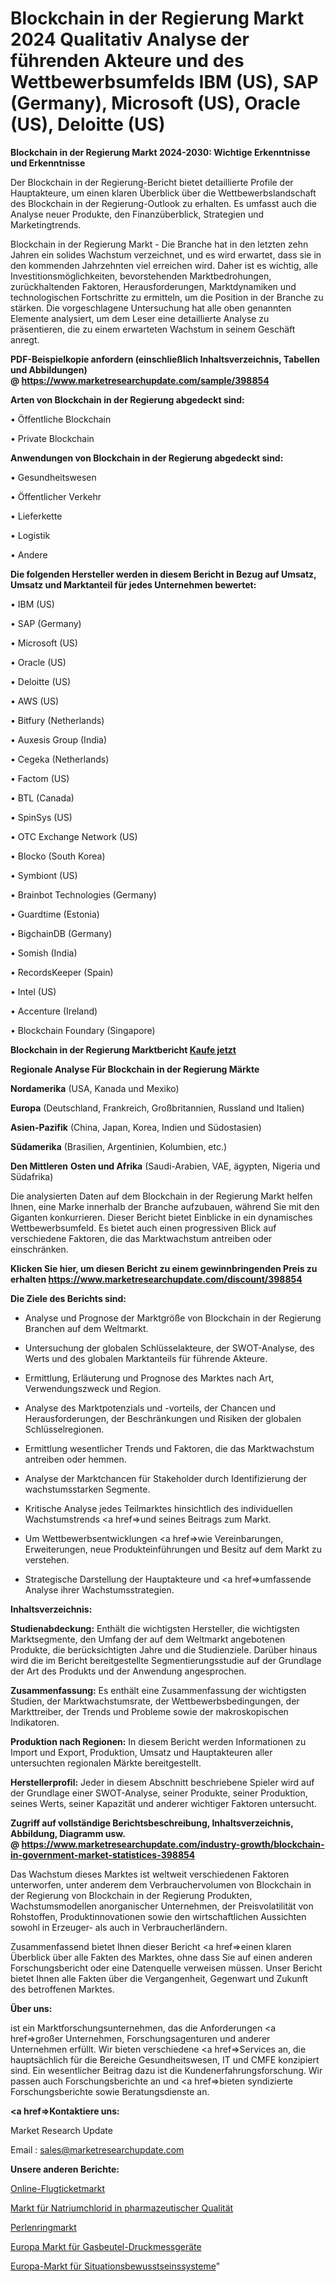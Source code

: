 # Blockchain in der Regierung Markt 2024 Qualitativ Analyse der führenden Akteure und des Wettbewerbsumfelds IBM (US), SAP (Germany), Microsoft (US), Oracle (US), Deloitte (US)

<strong>Blockchain in der Regierung Markt 2024-2030: Wichtige Erkenntnisse und Erkenntnisse</strong>

Der Blockchain in der Regierung-Bericht bietet detaillierte Profile der Hauptakteure, um einen klaren Überblick über die Wettbewerbslandschaft des Blockchain in der Regierung-Outlook zu erhalten. Es umfasst auch die Analyse neuer Produkte, den Finanzüberblick, Strategien und Marketingtrends.

Blockchain in der Regierung Markt - Die Branche hat in den letzten zehn Jahren ein solides Wachstum verzeichnet, und es wird erwartet, dass sie in den kommenden Jahrzehnten viel erreichen wird. Daher ist es wichtig, alle Investitionsmöglichkeiten, bevorstehenden Marktbedrohungen, zurückhaltenden Faktoren, Herausforderungen, Marktdynamiken und technologischen Fortschritte zu ermitteln, um die Position in der Branche zu stärken. Die vorgeschlagene Untersuchung hat alle oben genannten Elemente analysiert, um dem Leser eine detaillierte Analyse zu präsentieren, die zu einem erwarteten Wachstum in seinem Geschäft anregt.

<strong><b>PDF-Beispielkopie anfordern (einschließlich Inhaltsverzeichnis, Tabellen und Abbildungen) @ </b></strong><strong><a href=https://www.marketresearchupdate.com/sample/398854><strong>https://www.marketresearchupdate.com/sample/398854</u></a></strong></strong>

<strong>Arten von Blockchain in der Regierung abgedeckt sind:</strong>

• Öffentliche Blockchain

• Private Blockchain

<strong>Anwendungen von Blockchain in der Regierung abgedeckt sind:</strong>

• Gesundheitswesen

• Öffentlicher Verkehr

• Lieferkette

• Logistik

• Andere

<strong>Die folgenden Hersteller werden in diesem Bericht in Bezug auf Umsatz, Umsatz und Marktanteil für jedes Unternehmen bewertet:</strong>

• IBM (US)

• SAP (Germany)

• Microsoft (US)

• Oracle (US)

• Deloitte (US)

• AWS (US)

• Bitfury (Netherlands)

• Auxesis Group (India)

• Cegeka (Netherlands)

• Factom (US)

• BTL (Canada)

• SpinSys (US)

• OTC Exchange Network (US)

• Blocko (South Korea)

• Symbiont (US)

• Brainbot Technologies (Germany)

• Guardtime (Estonia)

• BigchainDB (Germany)

• Somish (India)

• RecordsKeeper (Spain)

• Intel (US)

• Accenture (Ireland)

• Blockchain Foundary (Singapore)

<strong>Blockchain in der Regierung Marktbericht <a href=https://www.marketresearchupdate.com/buynow/398854>Kaufe jetzt</a></strong>

<strong>Regionale Analyse Für Blockchain in der Regierung Märkte</strong>

<strong>Nordamerika</strong> (USA, Kanada und Mexiko)

<strong>Europa</strong> (Deutschland, Frankreich, Großbritannien, Russland und Italien)

<strong>Asien-Pazifik</strong> (China, Japan, Korea, Indien und Südostasien)

<strong>Südamerika</strong> (Brasilien, Argentinien, Kolumbien, etc.)

<strong>Den Mittleren</strong> <strong>Osten und Afrika</strong> (Saudi-Arabien, VAE, ägypten, Nigeria und Südafrika)

Die analysierten Daten auf dem Blockchain in der Regierung Markt helfen Ihnen, eine Marke innerhalb der Branche aufzubauen, während Sie mit den Giganten konkurrieren. Dieser Bericht bietet Einblicke in ein dynamisches Wettbewerbsumfeld. Es bietet auch einen progressiven Blick auf verschiedene Faktoren, die das Marktwachstum antreiben oder einschränken.

<strong>Klicken Sie hier, um diesen Bericht zu einem gewinnbringenden Preis zu erhalten
</strong><strong><a href=https://www.marketresearchupdate.com/discount/398854>https://www.marketresearchupdate.com/discount/398854</b></u></strong></a>

<strong>Die Ziele des Berichts sind:</strong>

- Analyse und Prognose der Marktgröße von Blockchain in der Regierung Branchen auf dem Weltmarkt.

- Untersuchung der globalen Schlüsselakteure, der SWOT-Analyse, des Werts und des globalen Marktanteils für führende Akteure.

- Ermittlung, Erläuterung und Prognose des Marktes nach Art, Verwendungszweck und Region.

- Analyse des Marktpotenzials und -vorteils, der Chancen und Herausforderungen, der Beschränkungen und Risiken der globalen Schlüsselregionen.

- Ermittlung wesentlicher Trends und Faktoren, die das Marktwachstum antreiben oder hemmen.

- Analyse der Marktchancen für Stakeholder durch Identifizierung der wachstumsstarken Segmente.

- Kritische Analyse jedes Teilmarktes hinsichtlich des individuellen Wachstumstrends <a href=>und</a> seines Beitrags zum Markt.

- Um Wettbewerbsentwicklungen <a href=>wie</a> Vereinbarungen, Erweiterungen, neue Produkteinführungen und Besitz auf dem Markt zu verstehen.

- Strategische Darstellung der Hauptakteure und <a href=>umfas</a>sende Analyse ihrer Wachstumsstrategien.

<strong>Inhaltsverzeichnis:</strong>

<strong>Studienabdeckung:</strong> Enthält die wichtigsten Hersteller, die wichtigsten Marktsegmente, den Umfang der auf dem Weltmarkt angebotenen Produkte, die berücksichtigten Jahre und die Studienziele. Darüber hinaus wird die im Bericht bereitgestellte Segmentierungsstudie auf der Grundlage der Art des Produkts und der Anwendung angesprochen.

<strong>Zusammenfassung:</strong> Es enthält eine Zusammenfassung der wichtigsten Studien, der Marktwachstumsrate, der Wettbewerbsbedingungen, der Markttreiber, der Trends und Probleme sowie der makroskopischen Indikatoren.

<strong>Produktion nach Regionen:</strong> In diesem Bericht werden Informationen zu Import und Export, Produktion, Umsatz und Hauptakteuren aller untersuchten regionalen Märkte bereitgestellt.

<strong>Herstellerprofil:</strong> Jeder in diesem Abschnitt beschriebene Spieler wird auf der Grundlage einer SWOT-Analyse, seiner Produkte, seiner Produktion, seines Werts, seiner Kapazität und anderer wichtiger Faktoren untersucht.

<strong><b>Zugriff auf vollständige Berichtsbeschreibung, Inhaltsverzeichnis, Abbildung, Diagramm usw. @ </b></strong><strong><a href=https://www.marketresearchupdate.com/industry-growth/blockchain-in-government-market-statistices-398854>https://www.marketresearchupdate.com/industry-growth/blockchain-in-government-market-statistices-398854</a></strong>

Das Wachstum dieses Marktes ist weltweit verschiedenen Faktoren unterworfen, unter anderem dem Verbrauchervolumen von Blockchain in der Regierung von Blockchain in der Regierung Produkten, Wachstumsmodellen anorganischer Unternehmen, der Preisvolatilität von Rohstoffen, Produktinnovationen sowie den wirtschaftlichen Aussichten sowohl in Erzeuger- als auch in Verbraucherländern.

Zusammenfassend bietet Ihnen dieser Bericht <a href=>einen</a> klaren Überblick über alle Fakten des Marktes, ohne dass Sie auf einen anderen Forschungsbericht oder eine Datenquelle verweisen müssen. Unser Bericht bietet Ihnen alle Fakten über die Vergangenheit, Gegenwart und Zukunft des betroffenen Marktes.

<strong>Über uns:</strong>

 ist ein Marktforschungsunternehmen, das die Anforderungen <a href=>großer</a> Unternehmen, Forschungsagenturen und anderer Unternehmen erfüllt. Wir bieten verschiedene <a href=>Services</a> an, die hauptsächlich für die Bereiche Gesundheitswesen, IT und CMFE konzipiert sind. Ein wesentlicher Beitrag dazu ist die Kundenerfahrungsforschung. Wir passen auch Forschungsberichte an und <a href=>bieten</a> syndizierte Forschungsberichte sowie Beratungsdienste an.

<strong><a href=>Kontaktiere uns:</a></strong>

Market Research Update

Email : sales@marketresearchupdate.com

<strong>Unsere anderen Berichte:</strong>

<a href=https://www.linkedin.com/pulse/online-flight-ticketing-market-2023>Online-Flugticketmarkt</a>

<a href=https://www.linkedin.com/pulse/pharmaceutical-grade-sodium-chloride-market-size>Markt für Natriumchlorid in pharmazeutischer Qualität</a>

<a href=https://www.linkedin.com/pulse/pearl-ring-market-size-trends-consumption-future>Perlenringmarkt</a>

<a href=https://www.linkedin.com/pulse/europe-gasbag-pressure-gauges-market-2023-demand>Europa Markt für Gasbeutel-Druckmessgeräte</a>

<a href=https://www.linkedin.com/pulse/europe-situation-awareness-systems-market-2023>Europa-Markt für Situationsbewusstseinssysteme</a>"
